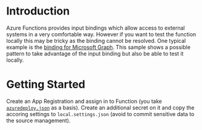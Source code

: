 # Introduction
Azure Functions provides input bindings which allow access to external systems in a very comfortable way. However if you want to test the function locally this may be tricky as the binding cannot be resolved. One typical example is the [binding for Microsoft Graph](https://docs.microsoft.com/en-us/azure/azure-functions/functions-bindings-microsoft-graph). This sample shows a possible pattern to take advantage of the input binding but also be able to test it locally.

# Getting Started
Create an App Registration and assign in to Function (you take [`azuredeploy.json`](./azuredeploy.json) as a basis). Create an additional secret on it and copy the accoring settings to `local.settings.json` (avoid to commit sensitive data to the source management).
